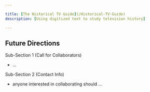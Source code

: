 ```yaml
---

title: [The Historical TV Guide](/Historical-TV-Guide)
description: [Using digitized text to study television history]

---
```


## Future Directions

Sub-Section 1 (Call for Collaborators)
- ... 

Sub-Section 2 (Contact Info)
- anyone interested in collaborating should ... 
